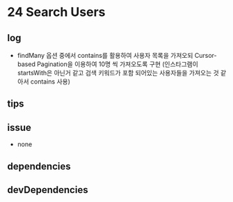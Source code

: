 # 24 Search Users

## log

- findMany 옵션 중에서 contains를 활용하여 사용자 목록을 가져오되 Cursor-based Pagination을 이용하여 10명 씩 가져오도록 구현 (인스타그램이 startsWith은 아닌거 같고 검색 키워드가 포함 되어있는 사용자들을 가져오는 것 같아서 contains 사용)

## tips

## issue

- none

## dependencies

## devDependencies
